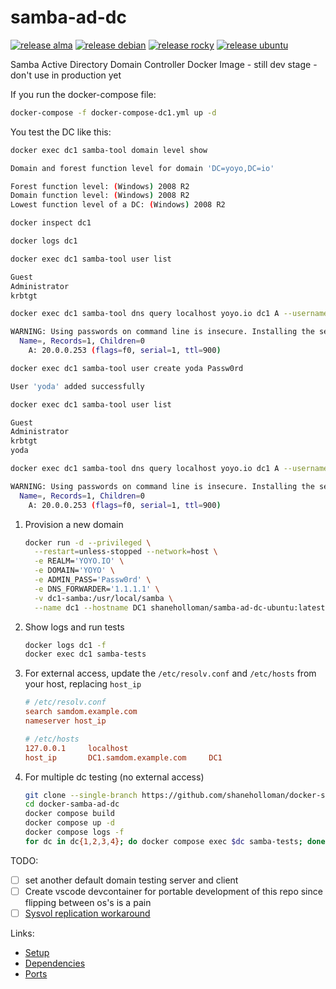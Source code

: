 # samba-ad-dc

[![release alma](https://github.com/shaneholloman/docker-samba-ad-dc/actions/workflows/release-alma.yml/badge.svg)](https://github.com/shaneholloman/docker-samba-ad-dc/actions/workflows/release-alma.yml) [![release debian](https://github.com/shaneholloman/docker-samba-ad-dc/actions/workflows/release-debian.yml/badge.svg)](https://github.com/shaneholloman/docker-samba-ad-dc/actions/workflows/release-debian.yml) [![release rocky](https://github.com/shaneholloman/docker-samba-ad-dc/actions/workflows/release-rocky.yml/badge.svg)](https://github.com/shaneholloman/docker-samba-ad-dc/actions/workflows/release-rocky.yml) [![release ubuntu](https://github.com/shaneholloman/docker-samba-ad-dc/actions/workflows/release-ubuntu.yml/badge.svg)](https://github.com/shaneholloman/docker-samba-ad-dc/actions/workflows/release-ubuntu.yml)

Samba Active Directory Domain Controller Docker Image - still dev stage - don't use in production yet

If you run the docker-compose file:

```sh
docker-compose -f docker-compose-dc1.yml up -d
```

You test the DC like this:

```sh
docker exec dc1 samba-tool domain level show
```

```sh --results=verbatim
Domain and forest function level for domain 'DC=yoyo,DC=io'

Forest function level: (Windows) 2008 R2
Domain function level: (Windows) 2008 R2
Lowest function level of a DC: (Windows) 2008 R2
```

```sh
docker inspect dc1
```

```sh
docker logs dc1
```

```sh
docker exec dc1 samba-tool user list
```

```sh --results=verbatim
Guest
Administrator
krbtgt
```

```sh
docker exec dc1 samba-tool dns query localhost yoyo.io dc1 A --username=administrator --password=Passw0rd
```

```sh --results=verbatim
WARNING: Using passwords on command line is insecure. Installing the setproctitle python module will hide these from shortly after program start.
  Name=, Records=1, Children=0
    A: 20.0.0.253 (flags=f0, serial=1, ttl=900)
```

```sh
docker exec dc1 samba-tool user create yoda Passw0rd
```

```sh --results=verbatim
User 'yoda' added successfully
```

```sh
docker exec dc1 samba-tool user list
```

```sh --results=verbatim
Guest
Administrator
krbtgt
yoda
```

```sh
docker exec dc1 samba-tool dns query localhost yoyo.io dc1 A --username=yoda --password=Passw0rd
```

```sh --results=verbatim
WARNING: Using passwords on command line is insecure. Installing the setproctitle python module will hide these from shortly after program start.
  Name=, Records=1, Children=0
    A: 20.0.0.253 (flags=f0, serial=1, ttl=900)
```

1. Provision a new domain

    ```sh
    docker run -d --privileged \
      --restart=unless-stopped --network=host \
      -e REALM='YOYO.IO' \
      -e DOMAIN='YOYO' \
      -e ADMIN_PASS='Passw0rd' \
      -e DNS_FORWARDER='1.1.1.1' \
      -v dc1-samba:/usr/local/samba \
      --name dc1 --hostname DC1 shaneholloman/samba-ad-dc-ubuntu:latest
    ```

2. Show logs and run tests

    ```sh
    docker logs dc1 -f
    docker exec dc1 samba-tests
    ```

3. For external access, update the `/etc/resolv.conf` and `/etc/hosts` from your host, replacing `host_ip`

    ```ini
    # /etc/resolv.conf
    search samdom.example.com
    nameserver host_ip

    # /etc/hosts
    127.0.0.1     localhost
    host_ip       DC1.samdom.example.com     DC1
    ```

4. For multiple dc testing (no external access)

    ```sh
    git clone --single-branch https://github.com/shaneholloman/docker-samba-ad-dc
    cd docker-samba-ad-dc
    docker compose build
    docker compose up -d
    docker compose logs -f
    for dc in dc{1,2,3,4}; do docker compose exec $dc samba-tests; done
    ```

TODO:

- [ ] set another default domain testing server and client
- [ ] Create vscode devcontainer for portable development of this repo since flipping between os's is a pain
- [ ] [Sysvol replication workaround](https://wiki.samba.org/index.php/Rsync_based_SysVol_replication_workaround)

Links:

- [Setup](https://wiki.samba.org/index.php/Setting_up_Samba_as_an_Active_Directory_Domain_Controller)
- [Dependencies](https://wiki.samba.org/index.php/Package_Dependencies_Required_to_Build_Samba)
- [Ports](https://wiki.samba.org/index.php/Samba_AD_DC_Port_Usage)
